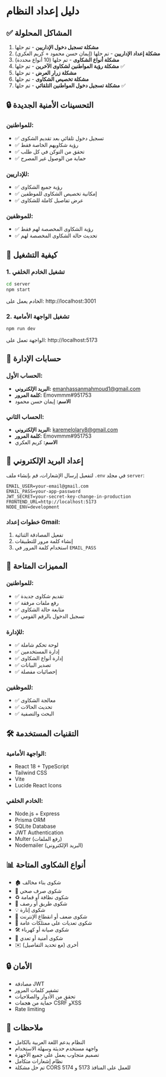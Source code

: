# دليل إعداد النظام

## ✅ المشاكل المحلولة

1. **مشكلة تسجيل دخول الإداريين** - تم حلها
2. **مشكلة إعداد الإداريين** - تم حلها (إيمان حسن محمود + كريم العكري)
3. **مشكلة أنواع الشكاوى** - تم حلها (10 أنواع محددة)
4. **مشكلة رؤية المواطنين لشكاوى الآخرين** - تم حلها ✅
5. **مشكلة زرار العرض** - تم حلها
6. **مشكلة تخصيص الشكاوى** - تم حلها
7. **مشكلة تسجيل دخول المواطنين التلقائي** - تم حلها ✅

## 🔒 التحسينات الأمنية الجديدة

### **للمواطنين**:

- ✅ تسجيل دخول تلقائي بعد تقديم الشكوى
- ✅ رؤية شكاويهم الخاصة فقط
- ✅ تحقق من التوكن في كل طلب
- ✅ حماية من الوصول غير المصرح

### **للإداريين**:

- ✅ رؤية جميع الشكاوى
- ✅ إمكانية تخصيص الشكاوى للموظفين
- ✅ عرض تفاصيل كاملة للشكاوى

### **للموظفين**:

- ✅ رؤية الشكاوى المخصصة لهم فقط
- ✅ تحديث حالة الشكاوى المخصصة لهم

## 🚀 كيفية التشغيل

### 1. تشغيل الخادم الخلفي

```bash
cd server
npm start
```

الخادم يعمل على: http://localhost:3001

### 2. تشغيل الواجهة الأمامية

```bash
npm run dev
```

الواجهة تعمل على: http://localhost:5173

## 👤 حسابات الإدارة

### الحساب الأول:

- **البريد الإلكتروني:** emanhassanmahmoud1@gmail.com
- **كلمة المرور:** Emovmmm#951753
- **الاسم:** إيمان حسن محمود

### الحساب الثاني:

- **البريد الإلكتروني:** karemelolary8@gmail.com
- **كلمة المرور:** Emovmmm#951753
- **الاسم:** كريم العكري

## 📧 إعداد البريد الإلكتروني

لتفعيل إرسال الإشعارات، قم بإنشاء ملف `.env` في مجلد `server`:

```env
EMAIL_USER=your-email@gmail.com
EMAIL_PASS=your-app-password
JWT_SECRET=your-secret-key-change-in-production
FRONTEND_URL=http://localhost:5173
NODE_ENV=development
```

### خطوات إعداد Gmail:

1. تفعيل المصادقة الثنائية
2. إنشاء كلمة مرور للتطبيقات
3. استخدام كلمة المرور في `EMAIL_PASS`

## 🔧 المميزات المتاحة

### للمواطنين:

- ✅ تقديم شكاوى جديدة
- ✅ رفع ملفات مرفقة
- ✅ متابعة حالة الشكاوى
- ✅ تسجيل الدخول بالرقم القومي

### للإدارة:

- ✅ لوحة تحكم شاملة
- ✅ إدارة المستخدمين
- ✅ إدارة أنواع الشكاوى
- ✅ تصدير البيانات
- ✅ إحصائيات مفصلة

### للموظفين:

- ✅ معالجة الشكاوى
- ✅ تحديث الحالات
- ✅ البحث والتصفية

## 🛠️ التقنيات المستخدمة

### الواجهة الأمامية:

- React 18 + TypeScript
- Tailwind CSS
- Vite
- Lucide React Icons

### الخادم الخلفي:

- Node.js + Express
- Prisma ORM
- SQLite Database
- JWT Authentication
- Multer (رفع الملفات)
- Nodemailer (البريد الإلكتروني)

## 📊 أنواع الشكاوى المتاحة

- 🏚️ شكوى بناء مخالف
- 🚽 شكوى صرف صحي
- ♻️ شكوى نظافة أو قمامة
- 🚧 شكوى طريق أو رصف
- 💡 شكوى إنارة
- 📶 شكوى ضعف أو انقطاع الإنترنت
- 🌳 شكوى تعديات على ممتلكات عامة
- 🛠️ شكوى صيانة أو كهرباء
- 🚓 شكوى أمنية أو تعدي
- ✉️ أخرى (مع تحديد التفاصيل)

## 🔒 الأمان

- مصادقة JWT
- تشفير كلمات المرور
- تحقق من الأدوار والصلاحيات
- حماية من هجمات CSRF وXSS
- Rate limiting

## 📝 ملاحظات

- النظام يدعم اللغة العربية بالكامل
- واجهة مستخدم حديثة وسهلة الاستخدام
- تصميم متجاوب يعمل على جميع الأجهزة
- نظام إشعارات متكامل
- تم حل مشكلة CORS للعمل على المنافذ 5173 و 5174
